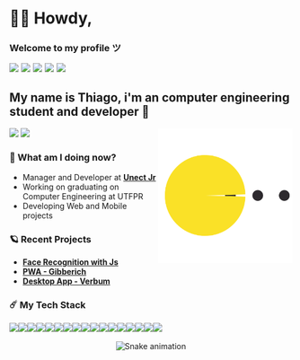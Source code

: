 # 👋🏻 Howdy,
### Welcome to my profile ツ

<a href="https://www.linkedin.com/in/thiagowaib/" target="_blank"><img src="https://img.shields.io/badge/-linkedin-blue?style=for-the-badge&logo=linkedin&logoColor=white" target="_blank"></a><img src="https://github.com/Dangocan/duka/blob/master/.github/Assets/Images/padding.png?raw=true" width="5px"><a href="mailto:thiagowaib@gmail.com" target="_blank"><img src="https://img.shields.io/badge/-Gmail-c14438?style=for-the-badge&logo=Gmail&logoColor=white"></a><img src="https://github.com/Dangocan/duka/blob/master/.github/Assets/Images/padding.png?raw=true" width="5px"><a href="https://www.instagram.com/thiagowaib/" target="_blank"><img src="https://img.shields.io/badge/-instagram-7f38c1?style=for-the-badge&logo=instagram&logoColor=white" target="_blank"></a><img src="https://github.com/Dangocan/duka/blob/master/.github/Assets/Images/padding.png?raw=true" width="5px"><a href="https://open.spotify.com/user/ysosuh5rfp286to7ngkaalisz?si=c5f1b8d48b594dde" target="_blank"><img src="https://img.shields.io/badge/-spotify-18ad0c?style=for-the-badge&logo=spotify&logoColor=white" target="_blank"></a><img src="https://github.com/Dangocan/duka/blob/master/.github/Assets/Images/padding.png?raw=true" width="5px"><a href="https://steamcommunity.com/profiles/76561198081140542/" target="_blank"><img src="https://img.shields.io/badge/-steam-1a1a1a?style=for-the-badge&logo=steam&logoColor=white" target="_blank"></a>
## My name is Thiago, i'm an computer engineering student and developer 🚀

<img src="https://raw.githubusercontent.com/Aniket965/Aniket965/master/pacman.svg?sanitize=true" width="47.50%" height="auto" align="right"/>
<img  width="47.50%" src="https://github-readme-stats.vercel.app/api?username=thiagowaib&show_icons=true&theme=aura&include_all_commits=true&count_private=true"/>
<img   width="47.50%" src="https://github-readme-stats.vercel.app/api/top-langs/?username=thiagowaib&layout=compact&theme=aura"/>


### 🌱 What am I doing now?
* Manager and Developer at **[Unect Jr](https://unect.com.br "Unect Jr")**
* Working on graduating on Computer Engineering at UTFPR
* Developing Web and Mobile projects

### 🪐 Recent Projects
* **[Face Recognition with Js ](https://github.com/thiagowaib/code-compendium/tree/main/face-cv "Face Recognition with Js ")**
* **[PWA - Gibberich](https://github.com/thiagowaib/gibberich "PWA - Gibberich")**
* **[Desktop App - Verbum](https://github.com/thiagowaib/verbum "Desktop App - Verbum")**

### ☄️ My Tech Stack
<img src="https://cdn.jsdelivr.net/gh/devicons/devicon/icons/html5/html5-original.svg" width="5.8%"><img src="https://cdn.jsdelivr.net/gh/devicons/devicon/icons/css3/css3-original.svg" width="5.8%"/><img src="https://cdn.jsdelivr.net/gh/devicons/devicon/icons/javascript/javascript-original.svg" width="5.8%"/><img src="https://cdn.jsdelivr.net/gh/devicons/devicon/icons/typescript/typescript-original.svg" width="5.8%"/><img src="https://cdn.jsdelivr.net/gh/devicons/devicon/icons/nodejs/nodejs-original.svg" width="5.8%"/><img src="https://cdn.jsdelivr.net/gh/devicons/devicon/icons/react/react-original.svg" width="5.8%"/><img src="https://cdn.jsdelivr.net/gh/devicons/devicon/icons/yarn/yarn-original.svg" width="5.8%"/><img src="https://cdn.jsdelivr.net/gh/devicons/devicon/icons/python/python-original.svg" width="5.8%"/><img src="https://cdn.jsdelivr.net/gh/devicons/devicon/icons/tensorflow/tensorflow-original.svg"  width="5.8%"/><img src="https://cdn.jsdelivr.net/gh/devicons/devicon/icons/c/c-original.svg" width="5.8%"/><img src="https://cdn.jsdelivr.net/gh/devicons/devicon/icons/csharp/csharp-original.svg" width="5.8%"/><img src="https://upload.wikimedia.org/wikipedia/commons/9/91/Electron_Software_Framework_Logo.svg" width="5.8%"/><img src="https://cdn.jsdelivr.net/gh/devicons/devicon/icons/java/java-original.svg" width="5.8%"/><img src="https://cdn.jsdelivr.net/gh/devicons/devicon/icons/mongodb/mongodb-original.svg" width="5.8%"/><img src="https://cdn.jsdelivr.net/gh/devicons/devicon/icons/wordpress/wordpress-plain.svg" width="5.8%"/><img src="https://cdn.jsdelivr.net/gh/devicons/devicon/icons/git/git-original.svg" width="5.8%"/><img src="https://img.icons8.com/fluency/50/000000/unity.png" width="5.8%"/>

<div align="center">

![Snake animation](https://github.com/thiagowaib/thiagowaib/blob/output/github-contribution-grid-snake.svg)

</div>
